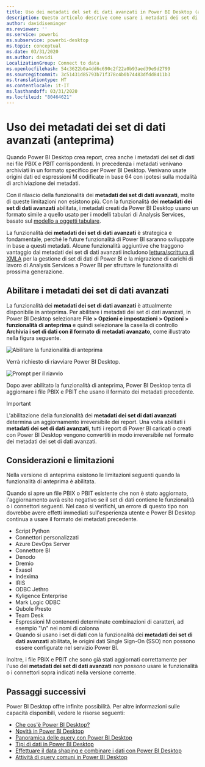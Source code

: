 ```yaml
---
title: Uso dei metadati del set di dati avanzati in Power BI Desktop (anteprima)
description: Questo articolo descrive come usare i metadati dei set di dati avanzati in Power BI.
author: davidiseminger
ms.reviewer: ''
ms.service: powerbi
ms.subservice: powerbi-desktop
ms.topic: conceptual
ms.date: 03/31/2020
ms.author: davidi
LocalizationGroup: Connect to data
ms.openlocfilehash: 54c3622b0a4dd6c690c2f22a0b93aed39e9d2799
ms.sourcegitcommit: 3c51431d85793b71f378c4b0b74483dfdd8411b3
ms.translationtype: HT
ms.contentlocale: it-IT
ms.lasthandoff: 03/31/2020
ms.locfileid: "80464621"
---
```

# <a name="using-enhanced-dataset-metadata-preview"></a>Uso dei metadati dei set di dati avanzati (anteprima)

Quando Power BI Desktop crea report, crea anche i metadati dei set di dati nei file PBIX e PBIT corrispondenti. In precedenza i metadati venivano archiviati in un formato specifico per Power BI Desktop. Venivano usate origini dati ed espressioni M codificate in base 64 con ipotesi sulla modalità di archiviazione dei metadati.

Con il rilascio della funzionalità dei **metadati dei set di dati avanzati**, molte di queste limitazioni non esistono più. Con la funzionalità dei **metadati dei set di dati avanzati** abilitata, i metadati creati da Power BI Desktop usano un formato simile a quello usato per i modelli tabulari di Analysis Services, basato sul [modello a oggetti tabulare](https://docs.microsoft.com/bi-reference/tom/introduction-to-the-tabular-object-model-tom-in-analysis-services-amo).


La funzionalità dei **metadati dei set di dati avanzati** è strategica e fondamentale, perché le future funzionalità di Power BI saranno sviluppate in base a questi metadati. Alcune funzionalità aggiuntive che traggono vantaggio dai metadati dei set di dati avanzati includono [lettura/scrittura di XMLA](https://docs.microsoft.com/power-platform-release-plan/2019wave2/business-intelligence/xmla-readwrite) per la gestione di set di dati di Power BI e la migrazione di carichi di lavoro di Analysis Services a Power BI per sfruttare le funzionalità di prossima generazione.



## <a name="enable-enhanced-dataset-metadata"></a>Abilitare i metadati dei set di dati avanzati

La funzionalità dei **metadati dei set di dati avanzati** è attualmente disponibile in anteprima. Per abilitare i metadati dei set di dati avanzati, in Power BI Desktop selezionare **File > Opzioni e impostazioni > Opzioni > funzionalità di anteprima** e quindi selezionare la casella di controllo **Archivia i set di dati con il formato di metadati avanzato**, come illustrato nella figura seguente. 

![Abilitare la funzionalità di anteprima](media/desktop-enhanced-dataset-metadata/enhanced-dataset-metadata-01.png)

Verrà richiesto di riavviare Power BI Desktop.

![Prompt per il riavvio](media/desktop-enhanced-dataset-metadata/enhanced-dataset-metadata-02.png)

Dopo aver abilitato la funzionalità di anteprima, Power BI Desktop tenta di aggiornare i file PBIX e PBIT che usano il formato dei metadati precedente. 

> [!IMPORTANT]
> L'abilitazione della funzionalità dei **metadati dei set di dati avanzati** determina un aggiornamento irreversibile dei report. Una volta abilitati i **metadati dei set di dati avanzati**, tutti i report di Power BI caricati o creati con Power BI Desktop vengono convertiti in modo irreversibile nel formato dei metadati dei set di dati avanzati.

## <a name="considerations-and-limitations"></a>Considerazioni e limitazioni

Nella versione di anteprima esistono le limitazioni seguenti quando la funzionalità di anteprima è abilitata.

Quando si apre un file PBIX o PBIT esistente che non è stato aggiornato, l'aggiornamento avrà esito negativo se il set di dati contiene le funzionalità o i connettori seguenti. Nel caso si verifichi, un errore di questo tipo non dovrebbe avere effetti immediati sull'esperienza utente e Power BI Desktop continua a usare il formato dei metadati precedente.

* Script Python
* Connettori personalizzati
* Azure DevOps Server
* Connettore BI
* Denodo
* Dremio
* Exasol
* Indexima
* IRIS
* ODBC Jethro
* Kyligence Enterprise
* Mark Logic ODBC
* Qubole Presto
* Team Desk
* Espressioni M contenenti determinate combinazioni di caratteri, ad esempio "\\n" nei nomi di colonna
* Quando si usano i set di dati con la funzionalità dei **metadati dei set di dati avanzati** abilitata, le origini dati Single Sign-On (SSO) non possono essere configurate nel servizio Power BI.

Inoltre, i file PBIX e PBIT che sono già stati aggiornati correttamente per l'uso dei **metadati dei set di dati avanzati** *non possono* usare le funzionalità o i connettori sopra indicati nella versione corrente.


## <a name="next-steps"></a>Passaggi successivi

Power BI Desktop offre infinite possibilità. Per altre informazioni sulle capacità disponibili, vedere le risorse seguenti:

* [Che cos'è Power BI Desktop?](desktop-what-is-desktop.md)
* [Novità in Power BI Desktop](desktop-latest-update.md)
* [Panoramica delle query con Power BI Desktop](desktop-query-overview.md)
* [Tipi di dati in Power BI Desktop](desktop-data-types.md)
* [Effettuare il data shaping e combinare i dati con Power BI Desktop](desktop-shape-and-combine-data.md)
* [Attività di query comuni in Power BI Desktop](desktop-common-query-tasks.md)

